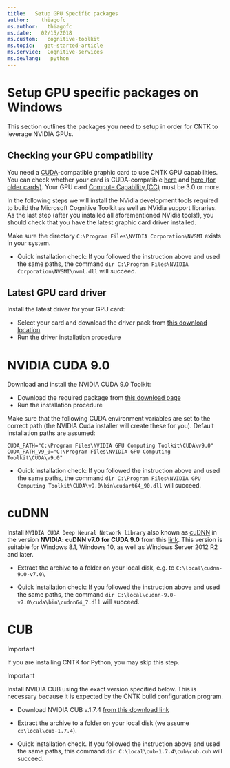 ```yaml
---
title:   Setup GPU Specific packages
author:    thiagofc
ms.author:   thiagofc
ms.date:   02/15/2018
ms.custom:   cognitive-toolkit
ms.topic:   get-started-article
ms.service:  Cognitive-services
ms.devlang:   python
---
```


# Setup GPU specific packages on Windows 

This section outlines the packages you need to setup in order for CNTK to leverage NVIDIA GPUs.

## Checking your GPU compatibility

You need a [CUDA](https://developer.nvidia.com/cuda-zone)-compatible graphic card to use CNTK GPU capabilities. You can check whether your card is CUDA-compatible [here](https://developer.nvidia.com/cuda-gpus) and [here (for older cards)](https://developer.nvidia.com/cuda-legacy-gpus). Your GPU card [Compute Capability (CC)](http://docs.nvidia.com/cuda/cuda-c-programming-guide/index.html#compute-capability) must be 3.0 or more.

In the following steps we will install the NVidia development tools required to build the Microsoft Cognitive Toolkit as well as NVidia support libraries. As the last step (after you installed all aforementioned NVidia tools!), you should check that you have the latest graphic card driver installed.

Make sure the directory `C:\Program Files\NVIDIA Corporation\NVSMI` exists in your system.

* Quick installation check: If you followed the instruction above and used the same paths, the command `dir C:\Program Files\NVIDIA Corporation\NVSMI\nvml.dll` will succeed.

## Latest GPU card driver

Install the latest driver for your GPU card:
* Select your card and download the driver pack from [this download location](http://www.nvidia.com/Download/index.aspx?lang=en-us)
* Run the driver installation procedure

# NVIDIA CUDA 9.0

Download and install the NVIDIA CUDA 9.0 Toolkit:

* Download the required package from [this download page](https://developer.nvidia.com/cuda-90-download-archive)
* Run the installation procedure

Make sure that the following CUDA environment variables are set to the correct path (the NVIDIA Cuda installer will create these for you). Default installation paths are assumed:

```
CUDA_PATH="C:\Program Files\NVIDIA GPU Computing Toolkit\CUDA\v9.0"
CUDA_PATH_V9_0="C:\Program Files\NVIDIA GPU Computing Toolkit\CUDA\v9.0"
```

* Quick installation check: If you followed the instruction above and used the same paths, the command `dir C:\Program Files\NVIDIA GPU Computing Toolkit\CUDA\v9.0\bin\cudart64_90.dll` will succeed.

# cuDNN

Install `NVIDIA CUDA Deep Neural Network library` also known as [cuDNN](https://developer.NVIDIA.com/cuDNN) in the version **NVIDIA: cuDNN v7.0 for CUDA 9.0** from this [link](http://developer.download.NVIDIA.com/compute/redist/cudnn/v7.0.4/cudnn-9.0-windows10-x64-v7.zip). This version is suitable for Windows 8.1, Windows 10, as well as Windows Server 2012 R2 and later.

* Extract the archive to a folder on your local disk, e.g. to `C:\local\cudnn-9.0-v7.0\`

* Quick installation check: If you followed the instruction above and used the same paths, the command `dir C:\local\cudnn-9.0-v7.0\cuda\bin\cudnn64_7.dll` will succeed.

# CUB

> [!IMPORTANT]
> If you are installing CNTK for Python, you may skip this step.

> [!IMPORTANT]
> Install NVIDIA CUB using the exact version specified below. This is necessary because it is expected by the CNTK build configuration program.

* Download NVIDIA CUB v.1.7.4 [from this download link](https://github.com/NVlabs/cub/archive/1.7.4.zip)
* Extract the archive to a folder on your local disk (we assume `c:\local\cub-1.7.4`).

* Quick installation check. If you followed the instruction above and used the same paths, this command `dir C:\local\cub-1.7.4\cub\cub.cuh` will succeed.
